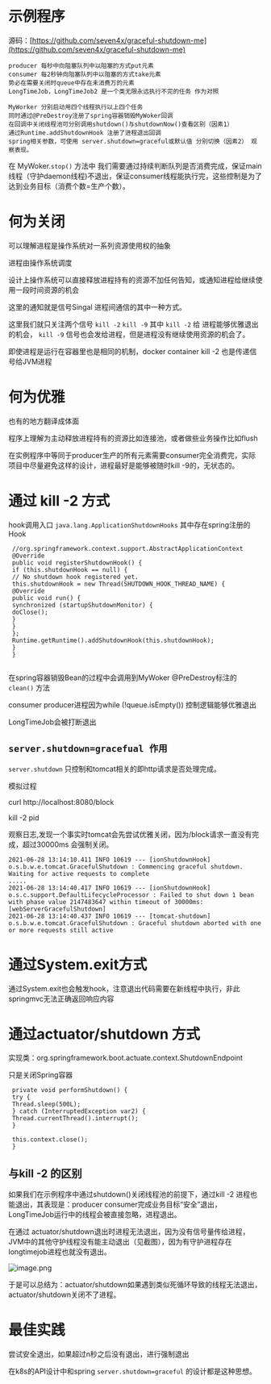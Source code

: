 # 示例程序
源码：[https://github.com/seven4x/graceful-shutdown-me](https://github.com/seven4x/graceful-shutdown-me)
```
producer 每秒中向阻塞队列中以阻塞的方式put元素
consumer 每2秒钟向阻塞队列中以阻塞的方式take元素
势必在需要关闭时queue中存在未消费万的元素
LongTimeJob，LongTimeJob2 是一个类无限永远执行不完的任务 作为对照

MyWorker 分别启动用四个线程执行以上四个任务
同时通过@PreDestroy注册了spring容器销毁MyWoker回调
在回调中关闭线程池可分别调用shutdown()与shutdownNow()查看区别（因素1）
通过Runtime.addShutdownHook 注册了进程退出回调
spring相关参数，可使用 server.shutdown=graceful或默认值 分别切换（因素2） 观察表现。

```

在 MyWoker.`stop()` 方法中 我们需要通过持续判断队列是否消费完成，保证main 线程（守护daemon线程)不退出，保证consumer线程能执行完，这些控制是为了达到业务目标（消费个数=生产个数）。

# 何为关闭
可以理解进程是操作系统对一系列资源使用权的抽象

进程由操作系统调度

设计上操作系统可以直接释放进程持有的资源不加任何告知，或通知进程给继续使用一段时间资源的机会

这里的通知就是信号Singal 进程间通信的其中一种方式。

这里我们就只关注两个信号 `kill -2` `kill -9` 其中 `kill -2` 给 进程能够优雅退出的机会， `kill -9` 信号也会发给进程，但是进程没有继续使用资源的机会了。

即使进程是运行在容器里也是相同的机制，docker container kill -2 也是传递信号给JVM进程

# 何为优雅
也有的地方翻译成体面

程序上理解为主动释放进程持有的资源比如连接池，或者做些业务操作比如flush

在实例程序中等同于producer生产的所有元素需要consumer完全消费完，实际项目中尽量避免这样的设计，进程最好是能够被随时kill -9的，无状态的。

# 通过 kill -2 方式
hook调用入口 `java.lang.ApplicationShutdownHooks` 其中存在spring注册的Hook
```
 //org.springframework.context.support.AbstractApplicationContext
 @Override
 public void registerShutdownHook() {
 if (this.shutdownHook == null) {
 // No shutdown hook registered yet.
 this.shutdownHook = new Thread(SHUTDOWN_HOOK_THREAD_NAME) {
 @Override
 public void run() {
 synchronized (startupShutdownMonitor) {
 doClose();
 }
 }
 };
 Runtime.getRuntime().addShutdownHook(this.shutdownHook);
 }
 }


```
在spring容器销毁Bean的过程中会调用到MyWoker @PreDestroy标注的 `clean()` 方法

consumer producer进程因为while (!queue.isEmpty()) 控制逻辑能够优雅退出

LongTimeJob会被打断退出

## `server.shutdown=gracefual 作用`
`server.shutdown` 只控制和tomcat相关的即http请求是否处理完成。

模拟过程

curl http://localhost:8080/block

kill -2 pid

观察日志,发现一个事实时tomcat会先尝试优雅关闭，因为/block请求一直没有完成，超过30000ms 会强制关闭。
```
2021-06-28 13:14:10.411 INFO 10619 --- [ionShutdownHook] o.s.b.w.e.tomcat.GracefulShutdown : Commencing graceful shutdown. Waiting for active requests to complete
.....
2021-06-28 13:14:40.417 INFO 10619 --- [ionShutdownHook] o.s.c.support.DefaultLifecycleProcessor : Failed to shut down 1 bean with phase value 2147483647 within timeout of 30000ms: [webServerGracefulShutdown]
2021-06-28 13:14:40.437 INFO 10619 --- [tomcat-shutdown] o.s.b.w.e.tomcat.GracefulShutdown : Graceful shutdown aborted with one or more requests still active

```

# 通过System.exit方式
通过System.exit也会触发hook，注意退出代码需要在新线程中执行，非此springmvc无法正确返回响应内容

# 通过actuator/shutdown 方式
实现类：org.springframework.boot.actuate.context.ShutdownEndpoint

只是关闭Spring容器
```
 private void performShutdown() {
 try {
 Thread.sleep(500L);
 } catch (InterruptedException var2) {
 Thread.currentThread().interrupt();
 }

 this.context.close();
 }
```

## 与kill -2 的区别
如果我们在示例程序中通过shutdown()关闭线程池的前提下，通过kill -2 进程也能退出，其表现是：producer consumer完成业务目标“安全”退出，LongTimeJob运行中的线程会被直接忽略，进程退出。

在通过 actuator/shutdown退出时进程无法退出，因为没有信号量传给进程，JVM中的其他守护线程没有能主动退出（见截图），因为有守护进程存在longtimejob进程也就没有退出。

![image.png](1624854898976-5439484f-888c-4888-9873-075d8b62a077.png)

于是可以总结为：actuator/shutdown如果遇到类似死循环导致的线程无法退出，actuator/shutdown关闭不了进程。

# 最佳实践
尝试安全退出，如果超过n秒之后没有退出，进行强制退出

在k8s的API设计中和spring `server.shutdown=graceful` 的设计都是这种思想。